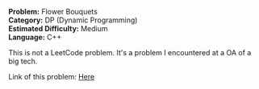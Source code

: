 <p><strong>Problem:</strong> Flower Bouquets<br>
<strong>Category:</strong> DP (Dynamic Programming)<br>
<strong>Estimated Difficulty:</strong> Medium<br>
<strong>Language:</strong> C++</p>

This is not a LeetCode problem. It's a problem I encountered at a OA of a big tech. 

Link of this problem: [Here](https://leetcode.com/discuss/interview-question/365425/coinlist-oa-2019-nuclear-rods)